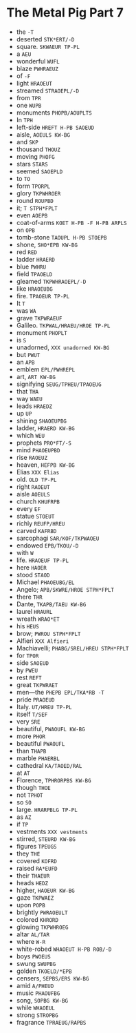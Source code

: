 # The Metal Pig Part 7

* the `-T`
* deserted `STK*ERT/-D`
* square. `SKWAEUR TP-PL`
* a `AEU`
* wonderful `WUFL`
* blaze `PWHRAEUZ`
* of `-F`
* light `HRAOEUT`
* streamed `STRAOEPL/-D`
* from `TPR`
* one `WUPB`
* monuments `PHOPB/AOUPLTS`
* In `TPH`
* left-side `HREFT H-PB SAOEUD`
* aisle, `AOEULS KW-BG`
* and `SKP`
* thousand `THOUZ`
* moving `PHOFG`
* stars `STARS`
* seemed `SAOEPLD`
* to `TO`
* form `TPORPL`
* glory `TKPWHROER`
* round `ROUPBD`
* it; `T STPH*FPLT`
* even `AOEPB`
* coat-of-arms `KOET H-PB -F H-PB ARPLS`
* on `OPB`
* tomb-stone `TAOUPL H-PB STOEPB`
* shone, `SHO*EPB KW-BG`
* red `RED`
* ladder `HRAERD`
* blue `PWHRU`
* field `TPAOELD`
* gleamed `TKPWHRAOEPL/-D`
* like `HRAOEUBG`
* fire. `TPAOEUR TP-PL`
* It `T`
* was `WA`
* grave `TKPWRAEUF`
* Galileo. `TKPWAL/HRAEU/HROE TP-PL`
* monument `PHOPLT`
* is `S`
* unadorned, `XXX unadorned KW-BG`
* but `PWUT`
* an `APB`
* emblem `EPL/PWHREPL`
* art, `ART KW-BG`
* signifying `SEUG/TPHEU/TPAOEUG`
* that `THA`
* way `WAEU`
* leads `HRAEDZ`
* up `UP`
* shining `SHAOEUPBG`
* ladder, `HRAERD KW-BG`
* which `WEU`
* prophets `PRO*FT/-S`
* mind `PHAOEUPBD`
* rise `RAOEUZ`
* heaven, `HEFPB KW-BG`
* Elias `XXX Elias`
* old. `OLD TP-PL`
* right `RAOEUT`
* aisle `AOEULS`
* church `KHUFRPB`
* every `EF`
* statue `STOEUT`
* richly `REUFP/HREU`
* carved `KAFRBD`
* sarcophagi `SAR/KOF/TKPWAOEU`
* endowed `EPB/TKOU/-D`
* with `W`
* life. `HRAOEUF TP-PL`
* here `HAOER`
* stood `STAOD`
* Michael `PHAOEUBG/EL`
* Angelo; `APB/SKWRE/HROE STPH*FPLT`
* there `THR`
* Dante, `TKAPB/TAEU KW-BG`
* laurel `HRAURL`
* wreath `WRAO*ET`
* his `HEUS`
* brow; `PWROU STPH*FPLT`
* Alfieri `XXX Alfieri`
* Machiavelli; `PHABG/SREL/HREU STPH*FPLT`
* for `TPOR`
* side `SAOEUD`
* by `PWEU`
* rest `REFT`
* great `TKPWRAET`
* men—the `PHEPB EPL/TKA*RB -T`
* pride `PRAOEUD`
* Italy. `UT/HREU TP-PL`
* itself `T/SEF`
* very `SRE`
* beautiful, `PWAOUFL KW-BG`
* more `PHOR`
* beautiful `PWAOUFL`
* than `THAPB`
* marble `PHAERBL`
* cathedral `KA/TAOED/RAL`
* at `AT`
* Florence, `TPHRORPBS KW-BG`
* though `THOE`
* not `TPHOT`
* so `SO`
* large. `HRARPBLG TP-PL`
* as `AZ`
* if `TP`
* vestments `XXX vestments`
* stirred, `STEURD KW-BG`
* figures `TPEUGS`
* they `THE`
* covered `KOFRD`
* raised `RA*EUFD`
* their `THAEUR`
* heads `HEDZ`
* higher, `HAOEUR KW-BG`
* gaze `TKPWAEZ`
* upon `POPB`
* brightly `PWRAOEULT`
* colored `KHRORD`
* glowing `TKPWHROEG`
* altar `AL/TAR`
* where `W-R`
* white-robed `WHAOEUT H-PB ROB/-D`
* boys `PWOEUS`
* swung `SWUPBG`
* golden `TKOELD/*EPB`
* censers, `SEPBS/ERS KW-BG`
* amid `A/PHEUD`
* music `PHAOUFBG`
* song, `SOPBG KW-BG`
* while `WHAOEUL`
* strong `STROPBG`
* fragrance `TPRAEUG/RAPBS`
